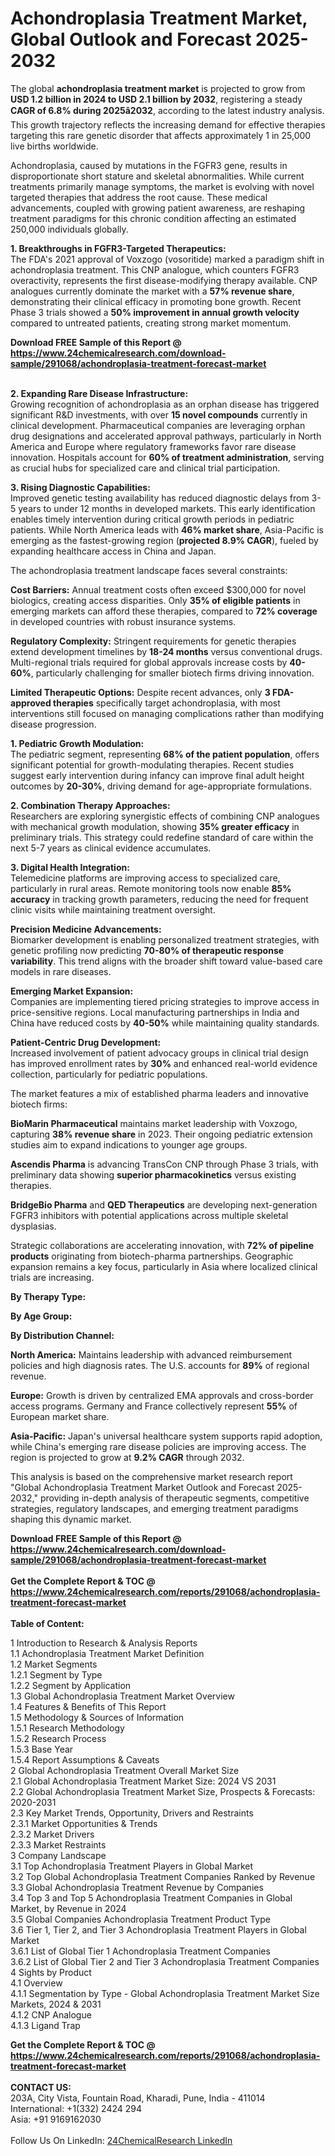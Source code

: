 <h1>Achondroplasia Treatment Market, Global Outlook and Forecast 2025-2032</h1><p>The global <strong>achondroplasia treatment market</strong> is projected to grow from <strong>USD 1.2 billion in 2024 to USD 2.1 billion by 2032</strong>, registering a steady <strong>CAGR of 6.8% during 2025â2032</strong>, according to the latest industry analysis. This growth trajectory reflects the increasing demand for effective therapies targeting this rare genetic disorder that affects approximately 1 in 25,000 live births worldwide.</p><p>Achondroplasia, caused by mutations in the FGFR3 gene, results in disproportionate short stature and skeletal abnormalities. While current treatments primarily manage symptoms, the market is evolving with novel targeted therapies that address the root cause. These medical advancements, coupled with growing patient awareness, are reshaping treatment paradigms for this chronic condition affecting an estimated 250,000 individuals globally.</p><p><strong>1. Breakthroughs in FGFR3-Targeted Therapeutics:</strong><br>
The FDA's 2021 approval of Voxzogo (vosoritide) marked a paradigm shift in achondroplasia treatment. This CNP analogue, which counters FGFR3 overactivity, represents the first disease-modifying therapy available. CNP analogues currently dominate the market with a <strong>57% revenue share</strong>, demonstrating their clinical efficacy in promoting bone growth. Recent Phase 3 trials showed a <strong>50% improvement in annual growth velocity</strong> compared to untreated patients, creating strong market momentum.</p><div><b>Download FREE Sample of this Report @ 
            <a href="https://www.24chemicalresearch.com/download-sample/291068/achondroplasia-treatment-forecast-market">
            https://www.24chemicalresearch.com/download-sample/291068/achondroplasia-treatment-forecast-market</a></b></div><br><p><strong>2. Expanding Rare Disease Infrastructure:</strong><br>
Growing recognition of achondroplasia as an orphan disease has triggered significant R&amp;D investments, with over <strong>15 novel compounds</strong> currently in clinical development. Pharmaceutical companies are leveraging orphan drug designations and accelerated approval pathways, particularly in North America and Europe where regulatory frameworks favor rare disease innovation. Hospitals account for <strong>60% of treatment administration</strong>, serving as crucial hubs for specialized care and clinical trial participation.</p><p><strong>3. Rising Diagnostic Capabilities:</strong><br>
Improved genetic testing availability has reduced diagnostic delays from 3-5 years to under 12 months in developed markets. This early identification enables timely intervention during critical growth periods in pediatric patients. While North America leads with <strong>46% market share</strong>, Asia-Pacific is emerging as the fastest-growing region (<strong>projected 8.9% CAGR</strong>), fueled by expanding healthcare access in China and Japan.</p><p>The achondroplasia treatment landscape faces several constraints:</p><p><strong>Cost Barriers:</strong> Annual treatment costs often exceed $300,000 for novel biologics, creating access disparities. Only <strong>35% of eligible patients</strong> in emerging markets can afford these therapies, compared to <strong>72% coverage</strong> in developed countries with robust insurance systems.</p><p><strong>Regulatory Complexity:</strong> Stringent requirements for genetic therapies extend development timelines by <strong>18-24 months</strong> versus conventional drugs. Multi-regional trials required for global approvals increase costs by <strong>40-60%</strong>, particularly challenging for smaller biotech firms driving innovation.</p><p><strong>Limited Therapeutic Options:</strong> Despite recent advances, only <strong>3 FDA-approved therapies</strong> specifically target achondroplasia, with most interventions still focused on managing complications rather than modifying disease progression.</p><p><strong>1. Pediatric Growth Modulation:</strong><br>
The pediatric segment, representing <strong>68% of the patient population</strong>, offers significant potential for growth-modulating therapies. Recent studies suggest early intervention during infancy can improve final adult height outcomes by <strong>20-30%</strong>, driving demand for age-appropriate formulations.</p><p><strong>2. Combination Therapy Approaches:</strong><br>
Researchers are exploring synergistic effects of combining CNP analogues with mechanical growth modulation, showing <strong>35% greater efficacy</strong> in preliminary trials. This strategy could redefine standard of care within the next 5-7 years as clinical evidence accumulates.</p><p><strong>3. Digital Health Integration:</strong><br>
Telemedicine platforms are improving access to specialized care, particularly in rural areas. Remote monitoring tools now enable <strong>85% accuracy</strong> in tracking growth parameters, reducing the need for frequent clinic visits while maintaining treatment oversight.</p><p><strong>Precision Medicine Advancements:</strong><br>
	Biomarker development is enabling personalized treatment strategies, with genetic profiling now predicting <strong>70-80% of therapeutic response variability</strong>. This trend aligns with the broader shift toward value-based care models in rare diseases.</p><p><strong>Emerging Market Expansion:</strong><br>
	Companies are implementing tiered pricing strategies to improve access in price-sensitive regions. Local manufacturing partnerships in India and China have reduced costs by <strong>40-50%</strong> while maintaining quality standards.</p><p><strong>Patient-Centric Drug Development:</strong><br>
	Increased involvement of patient advocacy groups in clinical trial design has improved enrollment rates by <strong>30%</strong> and enhanced real-world evidence collection, particularly for pediatric populations.</p><p>The market features a mix of established pharma leaders and innovative biotech firms:</p><p><strong>BioMarin Pharmaceutical</strong> maintains market leadership with Voxzogo, capturing <strong>38% revenue share</strong> in 2023. Their ongoing pediatric extension studies aim to expand indications to younger age groups.</p><p><strong>Ascendis Pharma</strong> is advancing TransCon CNP through Phase 3 trials, with preliminary data showing <strong>superior pharmacokinetics</strong> versus existing therapies.</p><p><strong>BridgeBio Pharma</strong> and <strong>QED Therapeutics</strong> are developing next-generation FGFR3 inhibitors with potential applications across multiple skeletal dysplasias.</p><p>Strategic collaborations are accelerating innovation, with <strong>72% of pipeline products</strong> originating from biotech-pharma partnerships. Geographic expansion remains a key focus, particularly in Asia where localized clinical trials are increasing.</p><p><strong>By Therapy Type:</strong></p><p><strong>By Age Group:</strong></p><p><strong>By Distribution Channel:</strong></p><p><strong>North America:</strong> Maintains leadership with advanced reimbursement policies and high diagnosis rates. The U.S. accounts for <strong>89%</strong> of regional revenue.</p><p><strong>Europe:</strong> Growth is driven by centralized EMA approvals and cross-border access programs. Germany and France collectively represent <strong>55%</strong> of European market share.</p><p><strong>Asia-Pacific:</strong> Japan's universal healthcare system supports rapid adoption, while China's emerging rare disease policies are improving access. The region is projected to grow at <strong>9.2% CAGR</strong> through 2032.</p><p>This analysis is based on the comprehensive market research report "Global Achondroplasia Treatment Market Outlook and Forecast 2025-2032," providing in-depth analysis of therapeutic segments, competitive strategies, regulatory landscapes, and emerging treatment paradigms shaping this dynamic market.</p><div><b>Download FREE Sample of this Report @ 
            <a href="https://www.24chemicalresearch.com/download-sample/291068/achondroplasia-treatment-forecast-market">
            https://www.24chemicalresearch.com/download-sample/291068/achondroplasia-treatment-forecast-market</a></b></div><br><div><b>Get the Complete Report & TOC @ 
            <a href="https://www.24chemicalresearch.com/reports/291068/achondroplasia-treatment-forecast-market">
            https://www.24chemicalresearch.com/reports/291068/achondroplasia-treatment-forecast-market</a></b></div><br>
            <b>Table of Content:</b><p>1 Introduction to Research & Analysis Reports<br />
 1.1 Achondroplasia Treatment Market Definition<br />
 1.2 Market Segments<br />
 1.2.1 Segment by Type<br />
 1.2.2 Segment by Application<br />
 1.3 Global Achondroplasia Treatment Market Overview<br />
 1.4 Features & Benefits of This Report<br />
 1.5 Methodology & Sources of Information<br />
 1.5.1 Research Methodology<br />
 1.5.2 Research Process<br />
 1.5.3 Base Year<br />
 1.5.4 Report Assumptions & Caveats<br />
2 Global Achondroplasia Treatment Overall Market Size<br />
 2.1 Global Achondroplasia Treatment Market Size: 2024 VS 2031<br />
 2.2 Global Achondroplasia Treatment Market Size, Prospects & Forecasts: 2020-2031<br />
 2.3 Key Market Trends, Opportunity, Drivers and Restraints<br />
 2.3.1 Market Opportunities & Trends<br />
 2.3.2 Market Drivers<br />
 2.3.3 Market Restraints<br />
3 Company Landscape<br />
 3.1 Top Achondroplasia Treatment Players in Global Market<br />
 3.2 Top Global Achondroplasia Treatment Companies Ranked by Revenue<br />
 3.3 Global Achondroplasia Treatment Revenue by Companies<br />
 3.4 Top 3 and Top 5 Achondroplasia Treatment Companies in Global Market, by Revenue in 2024<br />
 3.5 Global Companies Achondroplasia Treatment Product Type<br />
 3.6 Tier 1, Tier 2, and Tier 3 Achondroplasia Treatment Players in Global Market<br />
 3.6.1 List of Global Tier 1 Achondroplasia Treatment Companies<br />
 3.6.2 List of Global Tier 2 and Tier 3 Achondroplasia Treatment Companies<br />
4 Sights by Product<br />
 4.1 Overview<br />
 4.1.1 Segmentation by Type - Global Achondroplasia Treatment Market Size Markets, 2024 & 2031<br />
 4.1.2 CNP Analogue<br />
 4.1.3 Ligand Trap<br />
</p><div><b>Get the Complete Report & TOC @ 
            <a href="https://www.24chemicalresearch.com/reports/291068/achondroplasia-treatment-forecast-market">
            https://www.24chemicalresearch.com/reports/291068/achondroplasia-treatment-forecast-market</a></b></div><br><b>CONTACT US:</b><br>
            203A, City Vista, Fountain Road, Kharadi, Pune, India - 411014<br>
            International: +1(332) 2424 294<br>
            Asia: +91 9169162030 <br><br>
            Follow Us On LinkedIn: <a href="https://www.linkedin.com/company/24chemicalresearch/">24ChemicalResearch LinkedIn</a>